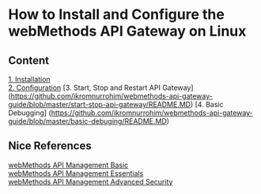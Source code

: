 # How to Install and Configure the webMethods API Gateway on Linux

## Content
[1. Installation](https://github.com/ikromnurrohim/webmethods-api-gateway-guide/blob/master/installation/README.MD#installation) \
[2. Configuration](https://github.com/ikromnurrohim/webmethods-api-gateway-guide/blob/master/configuration/README.MD)
[3. Start, Stop and Restart API Gateway] (https://github.com/ikromnurrohim/webmethods-api-gateway-guide/blob/master/start-stop-api-gateway/README.MD)
[4. Basic Debugging] (https://github.com/ikromnurrohim/webmethods-api-gateway-guide/blob/master/basic-debuging/README.MD)











## Nice References
[webMethods API Management Basic](https://gist.github.com/ikromnurrohim/24c7c49864a528001dac23f9a57558e9) \
[webMethods API Management Essentials](https://gist.github.com/ikromnurrohim/27ceeccb6a6634921dfb2669703b085f) \
[webMethods API Management Advanced Security](https://gist.github.com/ikromnurrohim/ccb815111c8e4658167e08e6d211a00f) 
